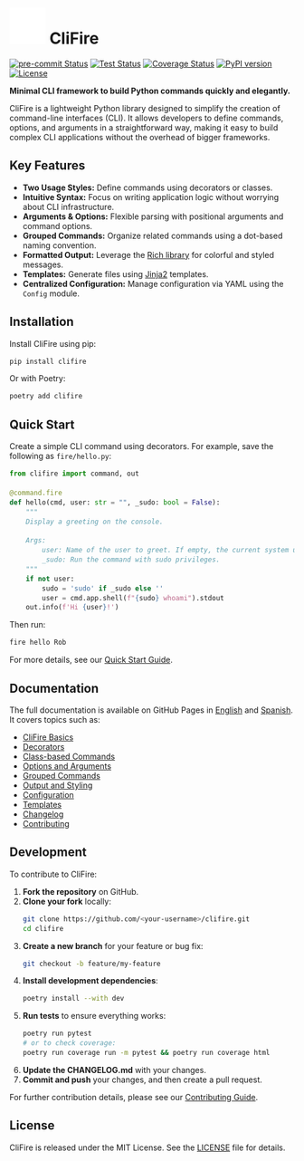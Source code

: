 # ![CliFire Logo](docs/docs/assets/logo-for-readme.svg) CliFire

[![pre-commit Status](https://github.com/rlizana/clifire/actions/workflows/pre-commit.yml/badge.svg)](https://github.com/rlizana/clifire/actions/workflows/pre-commit.yml)
[![Test Status](https://github.com/rlizana/clifire/actions/workflows/test.yml/badge.svg)](https://github.com/rlizana/clifire/actions/workflows/test.yml)
[![Coverage Status](https://coveralls.io/repos/github/rlizana/clifire/badge.svg?branch=main)](https://coveralls.io/github/rlizana/clifire?branch=main)
[![PyPI version](https://badge.fury.io/py/clifire.svg)](https://badge.fury.io/py/clifire)
[![License](https://img.shields.io/badge/License-MIT-blue.svg)](https://opensource.org/licenses/MIT)

**Minimal CLI framework to build Python commands quickly and elegantly.**

CliFire is a lightweight Python library designed to simplify the creation of command-line interfaces (CLI). It allows developers to define commands, options, and arguments in a straightforward way, making it easy to build complex CLI applications without the overhead of bigger frameworks.

## Key Features

- **Two Usage Styles:** Define commands using decorators or classes.
- **Intuitive Syntax:** Focus on writing application logic without worrying about CLI infrastructure.
- **Arguments & Options:** Flexible parsing with positional arguments and command options.
- **Grouped Commands:** Organize related commands using a dot-based naming convention.
- **Formatted Output:** Leverage the [Rich library](https://rich.readthedocs.io/) for colorful and styled messages.
- **Templates:** Generate files using [Jinja2](https://jinja.palletsprojects.com/) templates.
- **Centralized Configuration:** Manage configuration via YAML using the `Config` module.

## Installation

Install CliFire using pip:

```bash
pip install clifire
```

Or with Poetry:

```bash
poetry add clifire
```

## Quick Start

Create a simple CLI command using decorators. For example, save the following as `fire/hello.py`:

```python
from clifire import command, out

@command.fire
def hello(cmd, user: str = "", _sudo: bool = False):
    """
    Display a greeting on the console.

    Args:
        user: Name of the user to greet. If empty, the current system user is used.
        _sudo: Run the command with sudo privileges.
    """
    if not user:
        sudo = 'sudo' if _sudo else ''
        user = cmd.app.shell(f"{sudo} whoami").stdout
    out.info(f'Hi {user}!')
```

Then run:

```bash
fire hello Rob
```

For more details, see our [Quick Start Guide](https://rlizana.github.io/clifire/en/quick-start.md).

## Documentation

The full documentation is available on GitHub Pages in [English](https://rlizana.github.io/clifire/en) and [Spanish](https://rlizana.github.io/clifire/es/es). It covers topics such as:

- [CliFire Basics](https://rlizana.github.io/clifire/en/user-guide/basics)
- [Decorators](https://rlizana.github.io/clifire/en/user-guide/decorators)
- [Class-based Commands](https://rlizana.github.io/clifire/en/user-guide/classes)
- [Options and Arguments](https://rlizana.github.io/clifire/en/user-guide/options-arguments)
- [Grouped Commands](https://rlizana.github.io/clifire/en/user-guide/grouped-commands)
- [Output and Styling](https://rlizana.github.io/clifire/en/user-guide/output)
- [Configuration](https://rlizana.github.io/clifire/en/user-guide/config)
- [Templates](https://rlizana.github.io/clifire/en/user-guide/templates)
- [Changelog](https://rlizana.github.io/clifire/en/changelog)
- [Contributing](https://rlizana.github.io/clifire/en/contributing)

## Development

To contribute to CliFire:

1. **Fork the repository** on GitHub.
2. **Clone your fork** locally:
   ```bash
   git clone https://github.com/<your-username>/clifire.git
   cd clifire
   ```
3. **Create a new branch** for your feature or bug fix:
   ```bash
   git checkout -b feature/my-feature
   ```
4. **Install development dependencies**:
   ```bash
   poetry install --with dev
   ```
5. **Run tests** to ensure everything works:
   ```bash
   poetry run pytest
   # or to check coverage:
   poetry run coverage run -m pytest && poetry run coverage html
   ```
6. **Update the CHANGELOG.md** with your changes.
7. **Commit and push** your changes, and then create a pull request.

For further contribution details, please see our [Contributing Guide](https://rlizana.github.io/clifire/en/contributing.md).

## License

CliFire is released under the MIT License. See the [LICENSE](https://opensource.org/licenses/MIT) file for details.

